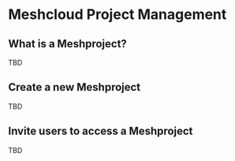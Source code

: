 # Meshcloud Project Management

## What is a Meshproject?

TBD

## Create a new Meshproject

TBD

## Invite users to access a Meshproject

TBD

